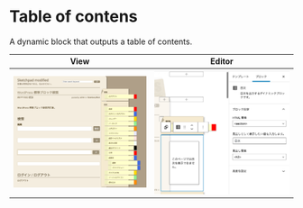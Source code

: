# Table of contens

A dynamic block that outputs a table of contents.

|View|Editor|
|:-:|:-:|
|![View Screen Shot](../../assets/images/table%20of%20contents%20-%20View.webp)|![Editor Screen Shot](../../assets/images/table%20of%20contents%20-%20Edit.webp)|
